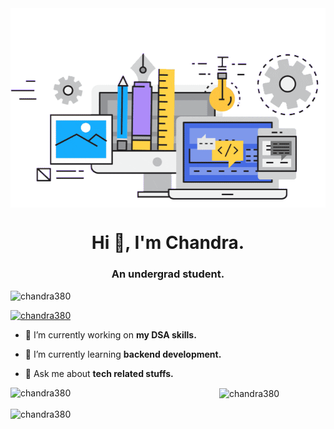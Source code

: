 <img align="center" src="https://github.com/Chandra380/images/blob/main/gifwebD.gif" width="700">
<h1 align="center">Hi 👋, I'm Chandra.</h1>
<h3 align="center">An undergrad student.</h3>

<p align="left"> <img src="https://komarev.com/ghpvc/?username=chandra380&label=Profile%20views&color=0e75b6&style=flat" alt="chandra380" /> </p>

<p align="left"> <a href="https://github.com/ryo-ma/github-profile-trophy"><img src="https://github-profile-trophy.vercel.app/?username=chandra380" alt="chandra380" /></a> </p>

- 🔭 I’m currently working on **my DSA skills.**

- 🌱 I’m currently learning **backend development.**

- 💬 Ask me about **tech related stuffs.**




<p><img align="left" src="https://github-readme-stats.vercel.app/api/top-langs?username=chandra380&langs_count=10&layout=compact" alt="chandra380" width="330"/></p>

<p>&nbsp;<img align="center" src="https://github-readme-stats.vercel.app/api?username=chandra380&count_private=false&show_icons=true" alt="chandra380" /></p>

<p><img align="center" src="https://github-readme-streak-stats.herokuapp.com/?user=chandra380" alt="chandra380" /></p>
